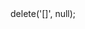 <?php

use Appwrite\Client;
use Appwrite\Services\Bar;

$client = new Client();

$client
;

$bar = new Bar($client);

$result = $bar->delete('[]', null);